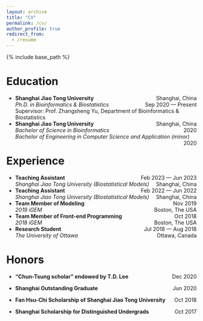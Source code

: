 ```yaml
---
layout: archive
title: "CV"
permalink: /cv/
author_profile: true
redirect_from:
  - /resume
---
```


{% include base_path %}

Education
======
* **Shanghai Jiao Tong University** <span style="float:right;"> Shanghai, China </span><br/>
  _Ph.D. in Bioinformatics & Biostatistics_  <span style="float:right;">  Sep 2020 &mdash; Present </span><br/>
  Supervisor: Prof. Zhangsheng Yu, Department of Bioinformatics & Biostatistics
* **Shanghai Jiao Tong University** <span style="float:right;"> Shanghai, China </span><br/>
  _Bachelor of Science in Bioinformatics_ <span style="float:right;">  2020 </span><br/>
  _Bachelor of Engineering in Computer Science and Application (minor)_ <span style="float:right;">  2020 </span><br/>


Experience
======
* **Teaching Assistant** <span style="float:right;"> Feb 2023 &mdash; Jun 2023 </span><br/>
 _Shanghai Jiao Tong University (Biostatistical Models)_ <span style="float:right;"> Shanghai, China </span><br/>
* **Teaching Assistant** <span style="float:right;"> Feb 2022 &mdash; Jun 2022 </span><br/>
 _Shanghai Jiao Tong University (Biostatistical Models)_ <span style="float:right;"> Shanghai, China </span><br/>
* **Team Member of Modeling** <span style="float:right;"> Nov 2019 </span><br/>
_2019 iGEM_ <span style="float:right;"> Boston, The USA </span><br/>
* **Team Member of Front-end Programming** <span style="float:right;"> Oct 2018 </span><br/>
_2018 iGEM_ <span style="float:right;"> Boston, The USA </span><br/>
* **Research Student** <span style="float:right;"> Jul 2018 &mdash; Aug 2018 </span><br/>
  _The University of Ottawa_ <span style="float:right;"> Ottawa, Canada </span><br/>

Honors
======
* **“Chun-Tsung scholar” endowed by T.D. Lee** <span style="float:right;"> Dec 2020 </span><br/>

* **Shanghai Outstanding Graduate** <span style="float:right;"> Jun 2020 </span><br/>

* **Fan Hsu-Chi Scholarship of Shanghai Jiao Tong University** <span style="float:right;"> Oct 2018 </span><br/>

* **Shanghai Scholarship for Distinguished Undergrads** <span style="float:right;"> Oct 2017 </span><br/>






<!-- <iframe src="/files/pdf/Ruitian_CV.pdf" width="100%" height="500" frameborder="no" border="0" marginwidth="0" marginheight="0"></iframe>

You can download a PDF copy of my CV [here](/files/pdf/Ruitian_CV.pdf). -->
